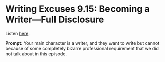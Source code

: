 # Writing Excuses 9.15: Becoming a Writer—Full Disclosure 

Listen [here](http://www.writingexcuses.com/2014/04/06/writing-excuses-9-15-becoming-a-writerfull-disclosure/). 

**Prompt:** Your main character is a writer, and they want to write but cannot because of some completely bizarre professional requirement that we did not talk about in this episode.